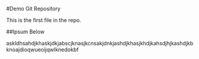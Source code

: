 #Demo Git Repository

This is the first file in the repo.

##Ipsum Below

askldhsahdjkhaskjdkjabscjknasjkcnsakjdnkjashdjkhasjkhdjkahsdjhjkashdjkbknoajdioqwueoijqwlknedokbf